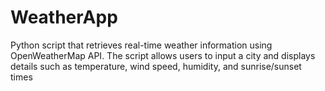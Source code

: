 # WeatherApp
Python script that retrieves real-time weather information using OpenWeatherMap API. The script allows users to input a city and displays details such as temperature, wind speed, humidity, and sunrise/sunset times
